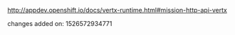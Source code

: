 http://appdev.openshift.io/docs/vertx-runtime.html#mission-http-api-vertx

 
 changes added on: 1526572934771